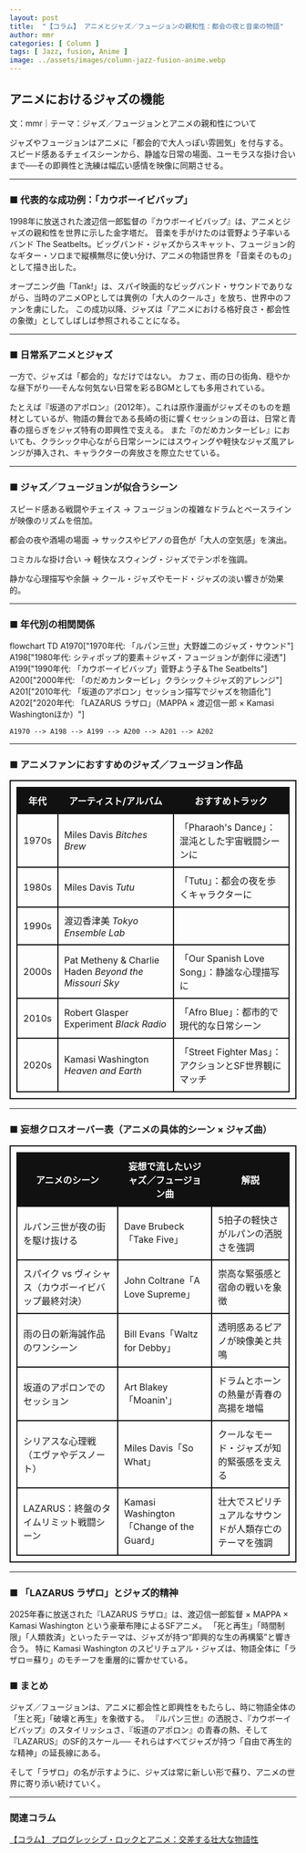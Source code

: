 ```yaml
---
layout: post
title:  "【コラム】 アニメとジャズ／フュージョンの親和性：都会の夜と音楽の物語"
author: mmr
categories: [ Column ]
tags: [ Jazz, fusion, Anime ]
image: ../assets/images/column-jazz-fusion-anime.webp
---
```


## アニメにおけるジャズの機能

文：mmr｜テーマ：ジャズ／フュージョンとアニメの親和性について

ジャズやフュージョンはアニメに「都会的で大人っぽい雰囲気」を付与する。  
スピード感あるチェイスシーンから、静謐な日常の場面、ユーモラスな掛け合いまで──その即興性と洗練は幅広い感情を映像に同期させる。  

---


<style type="text/css">

table, td, th {
border: 2px #111 solid;
width: auto;
padding: 10px; 
}
th {
background-color: #111;
color: #fff;
}
</style>


### ■ 代表的な成功例：「カウボーイビバップ」

1998年に放送された渡辺信一郎監督の『カウボーイビバップ』は、アニメとジャズの親和性を世界に示した金字塔だ。
音楽を手がけたのは菅野よう子率いるバンド The Seatbelts。ビッグバンド・ジャズからスキャット、フュージョン的なギター・ソロまで縦横無尽に使い分け、アニメの物語世界を「音楽そのもの」として描き出した。

オープニング曲「Tank!」は、スパイ映画的なビッグバンド・サウンドでありながら、当時のアニメOPとしては異例の「大人のクールさ」を放ち、世界中のファンを虜にした。
この成功以降、ジャズは「アニメにおける格好良さ・都会性の象徴」としてしばしば参照されることになる。

---

### ■ 日常系アニメとジャズ

一方で、ジャズは「都会的」なだけではない。
カフェ、雨の日の街角、穏やかな昼下がり──そんな何気ない日常を彩るBGMとしても多用されている。

たとえば『坂道のアポロン』（2012年）。これは原作漫画がジャズそのものを題材としているが、物語の舞台である長崎の街に響くセッションの音は、日常と青春の揺らぎをジャズ特有の即興性で支える。
また『のだめカンタービレ』においても、クラシック中心ながら日常シーンにはスウィングや軽快なジャズ風アレンジが挿入され、キャラクターの奔放さを際立たせている。

---

### ■ ジャズ／フュージョンが似合うシーン

スピード感ある戦闘やチェイス → フュージョンの複雑なドラムとベースラインが映像のリズムを倍加。

都会の夜や酒場の場面 → サックスやピアノの音色が「大人の空気感」を演出。

コミカルな掛け合い → 軽快なスウィング・ジャズでテンポを強調。

静かな心理描写や余韻 → クール・ジャズやモード・ジャズの淡い響きが効果的。

---

### ■ 年代別の相関関係

<div class="mermaid">

flowchart TD
    A1970["1970年代: 「ルパン三世」大野雄二のジャズ・サウンド"]
    A198["1980年代: シティポップ的要素＋ジャズ・フュージョンが劇伴に浸透"]
    A199["1990年代: 「カウボーイビバップ」菅野よう子＆The Seatbelts"]
    A200["2000年代: 「のだめカンタービレ」クラシック＋ジャズ的アレンジ"]
    A201["2010年代: 「坂道のアポロン」セッション描写でジャズを物語化"]
    A202["2020年代: 「LAZARUS ラザロ」（MAPPA × 渡辺信一郎 × Kamasi Washingtonほか）"]

    A1970 --> A198 --> A199 --> A200 --> A201 --> A202


</div>

---

### ■ アニメファンにおすすめのジャズ／フュージョン作品

| 年代    | アーティスト/アルバム                    | おすすめトラック                     |
| ----- | ------------------------- | ------------------------------------ |
| 1970s | Miles Davis *Bitches Brew*           | 「Pharaoh's Dance」：混沌とした宇宙戦闘シーンに      |
| 1980s | Miles Davis *Tutu*                   | 「Tutu」：都会の夜を歩くキャラクターに                |
| 1990s | 渡辺香津美 *Tokyo Ensemble Lab*      || 「Manhattan Flu Dance」：ビバップ的疾走感       |
| 2000s | Pat Metheny & Charlie Haden *Beyond the Missouri Sky* | 「Our Spanish Love Song」：静謐な心理描写に     |
| 2010s | Robert Glasper Experiment *Black Radio*             | 「Afro Blue」：都市的で現代的な日常シーン            |
| 2020s | Kamasi Washington *Heaven and Earth*        | 「Street Fighter Mas」：アクションとSF世界観にマッチ |


---


### ■ 妄想クロスオーバー表（アニメの具体的シーン × ジャズ曲）

| アニメのシーン                      | 妄想で流したいジャズ／フュージョン曲                     | 解説                          |
| ---------------------------- | -------------------------------------- | --------------------------- |
| ルパン三世が夜の街を駆け抜ける              | Dave Brubeck「Take Five」                | 5拍子の軽快さがルパンの洒脱さを強調          |
| スパイク vs ヴィシャス（カウボーイビバップ最終対決） | John Coltrane「A Love Supreme」          | 崇高な緊張感と宿命の戦いを象徴             |
| 雨の日の新海誠作品のワンシーン              | Bill Evans「Waltz for Debby」            | 透明感あるピアノが映像美と共鳴             |
| 坂道のアポロンでのセッション               | Art Blakey「Moanin'」                    | ドラムとホーンの熱量が青春の高揚を増幅         |
| シリアスな心理戦（エヴァやデスノート）          | Miles Davis「So What」                   | クールなモード・ジャズが知的緊張感を支える       |
| LAZARUS：終盤のタイムリミット戦闘シーン      | Kamasi Washington「Change of the Guard」 | 壮大でスピリチュアルなサウンドが人類存亡のテーマを強調 |

---

### ■ 「LAZARUS ラザロ」とジャズ的精神

2025年春に放送された『LAZARUS ラザロ』は、渡辺信一郎監督 × MAPPA × Kamasi Washington という豪華布陣によるSFアニメ。
「死と再生」「時間制限」「人類救済」といったテーマは、ジャズが持つ“即興的な生の再構築”と響き合う。
特に Kamasi Washington のスピリチュアル・ジャズは、物語全体に「ラザロ＝蘇り」のモチーフを重層的に響かせている。

### ■ まとめ

ジャズ／フュージョンは、アニメに都会性と即興性をもたらし、時に物語全体の「生と死」「破壊と再生」を象徴する。
『ルパン三世』の洒脱さ、『カウボーイビバップ』のスタイリッシュさ、『坂道のアポロン』の青春の熱、そして『LAZARUS』のSF的スケール──
それらはすべてジャズが持つ「自由で再生的な精神」の延長線にある。

そして「ラザロ」の名が示すように、ジャズは常に新しい形で蘇り、アニメの世界に寄り添い続けていく。


---

### 関連コラム

 [【コラム】 プログレッシブ・ロックとアニメ：交差する壮大な物語性](https://monumental-movement.jp/Column-Progressive-Rock-Anime)